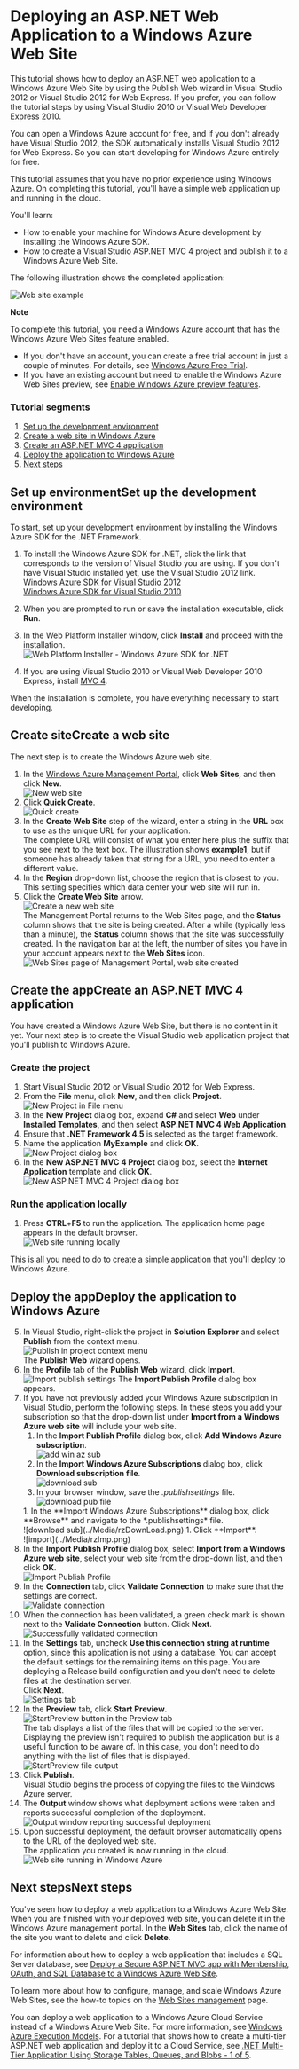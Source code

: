 <properties linkid="develop-net-tutorials-get-started" urlDisplayName="Get started with Windows Azure" pageTitle="Get started with Windows Azure for .NET" metaKeywords="" metaDescription="This tutorial shows you how to deploy an ASP.NET web site to Windows Azure. In less than 15 minutes you'll have an app up-and-running in the cloud." metaCanonical="" disqusComments="1" umbracoNaviHide="1" writer="tdykstra" editor="mollybos" manager="wpickett" />



<div chunk="../chunks/article-left-menu.md" />

# Deploying an ASP.NET Web Application to a Windows Azure Web Site

This tutorial shows how to deploy an ASP.NET web application to a Windows Azure Web Site by using the Publish Web wizard in Visual Studio 2012 or Visual Studio 2012 for Web Express. If you prefer, you can follow the tutorial steps by using Visual Studio 2010 or Visual Web Developer Express 2010.

You can open a Windows Azure account for free, and if you don't already have Visual Studio 2012, the SDK automatically installs Visual Studio 2012 for Web Express. So you can start developing for Windows Azure entirely for free.

This tutorial assumes that you have no prior experience using Windows Azure. On completing this tutorial, you'll have a simple web application up and running in the cloud.
 
You'll learn:

* How to enable your machine for Windows Azure development by installing the Windows Azure SDK.
* How to create a Visual Studio ASP.NET MVC 4 project and publish it to a Windows Azure Web Site.

The following illustration shows the completed application:

![Web site example][DeployedWebSite]

<div class="dev-callout"><strong>Note</strong> <p>To complete this tutorial, you need a Windows Azure account that has the Windows Azure Web Sites feature enabled.</p> <ul> <li>If you don't have an account, you can create a free trial account in just a couple of minutes. For details, see <a href="http://www.windowsazure.com/en-us/pricing/free-trial/?WT.mc_id=A261C142F" target="_blank">Windows Azure Free Trial</a>.</li> <li>If you have an existing account but need to enable the Windows Azure Web Sites preview, see <a href="../create-a-windows-azure-account/#enable" target="_blank">Enable Windows Azure preview features</a>.</li> </ul> </div>
 
### Tutorial segments

1. [Set up the development environment][]
2. [Create a web site in Windows Azure][]
3. [Create an ASP.NET MVC 4 application][]
4. [Deploy the application to Windows Azure][]
5. [Next steps][]

<h2><a name="setupdevenv"></a><span class="short-header">Set up environment</span>Set up the development environment</h2>

To start, set up your development environment by installing the Windows Azure SDK for the .NET Framework.

1. To install the Windows Azure SDK for .NET, click the link that corresponds to the version of Visual Studio you are using. If you don't have Visual Studio installed yet, use the Visual Studio 2012 link.<br/>
[Windows Azure SDK for Visual Studio 2012][]<br/>
[Windows Azure SDK for Visual Studio 2010][]

2. When you are prompted to run or save the installation executable, click **Run**.<br/>
3. In the Web Platform Installer window, click **Install** and proceed with the installation.<br/>
![Web Platform Installer - Windows Azure SDK for .NET][WebPIAzureSdk20NetVS12]<br/>
4. If you are using Visual Studio 2010 or Visual Web Developer 2010 Express, install [MVC 4][MVC4Install].

When the installation is complete, you have everything necessary to start developing.

<h2><a name="setupwindowsazure"></a><span class="short-header">Create site</span>Create a web site</h2>

The next step is to create the Windows Azure web site.

1. In the [Windows Azure Management Portal][PreviewPortal], click **Web Sites**, and then click **New**.<br/>
![New web site][WebSiteNew]
2. Click **Quick Create**.<br/>
![Quick create][ClickQuickCreate]<br/>
3. In the **Create Web Site** step of the wizard, enter a string in the **URL** box to use as the unique URL for your application.<br/>The complete URL will consist of what you enter here plus the suffix that you see next to the text box. The illustration shows **example1**, but if someone has already taken that string for a URL, you need to enter a different value.
4. In the **Region** drop-down list, choose the region that is closest to you.<br/>
This setting specifies which data center your web site will run in. 
5. Click the **Create Web Site** arrow.<br/>
![Create a new web site][CreateWebSite]<br/>
The Management Portal returns to the Web Sites page, and the **Status** column shows that the site is being created. After a while (typically less than a minute), the **Status** column shows that the site was successfully created. In the navigation bar at the left, the number of sites you have in your account appears next to the **Web Sites** icon.<br/>
![Web Sites page of Management Portal, web site created][WebSiteStatusRunning]<br/>

<h2><a name="createmvc4app"></a><span class="short-header">Create the app</span>Create an ASP.NET MVC 4 application</h2>

You have created a Windows Azure Web Site, but there is no content in it yet. Your next step is to create the Visual Studio web application project that you'll publish to Windows Azure.

### Create the project

1. Start Visual Studio 2012 or Visual Studio 2012 for Web Express.
2. From the **File** menu, click **New**, and then click **Project**.<br/>
![New Project in File menu][NewVSProject]
3. In the **New Project** dialog box, expand **C#** and select **Web** under **Installed Templates**, and then select **ASP.NET MVC 4 Web Application**. 
3. Ensure that **.NET Framework 4.5** is selected as the target framework.
4. Name the application **MyExample** and click **OK**.<br/>
![New Project dialog box][NewMVC4WebApp]
5. In the **New ASP.NET MVC 4 Project** dialog box, select the **Internet Application** template and click **OK**.<br/>
![New ASP.NET MVC 4 Project dialog box][InternetAppTemplate]

### Run the application locally

1. Press **CTRL**+**F5** to run the application.
The application home page appears in the default browser.<br/>
![Web site running locally][AppRunningLocally]

This is all you need to do to create a simple application that you'll deploy to Windows Azure.

<h2><a name="deploytowindowsazure"></a><span class="short-header">Deploy the app</span>Deploy the application to Windows Azure</h2>

5. In Visual Studio, right-click the project in **Solution Explorer** and select **Publish** from the context menu.<br/>
![Publish in project context menu][PublishVSSolution]<br/>
The **Publish Web** wizard opens.
6. In the **Profile** tab of the **Publish Web** wizard, click **Import**.<br/>
![Import publish settings][ImportPublishSettings]
The **Import Publish Profile** dialog box appears.
1. If you have not previously added your Windows Azure subscription in Visual Studio, perform the following steps. In these steps you add your subscription so that the drop-down list under **Import from a Windows Azure web site** will include your web site.
    1. In the **Import Publish Profile** dialog box, click **Add Windows Azure subscription**.<br/> 
    ![add win az sub](../Media/rzAddWAsub.png)
    1. In the **Import Windows Azure Subscriptions** dialog box, click **Download subscription file**.<br/>
    ![download sub](../Media/rzDownLoad.png)
    1. In your browser window, save the *.publishsettings* file.<br/>
    ![download pub file](../Media/rzDown2.png)
    <div chunk="../../shared/chunks/publishsettingsFileWarningChunk.md" />
    1. In the **Import Windows Azure Subscriptions** dialog box, click **Browse** and navigate to the *.publishsettings* file.<br/>
    ![download sub](../Media/rzDownLoad.png)
    1. Click **Import**.<br/>
    ![import](../Media/rzImp.png)
7. In the **Import Publish Profile** dialog box, select **Import from a Windows Azure web site**, select your web site from the drop-down list, and then click **OK**.<br/>
![Import Publish Profile][ImportPublishProfile]
8. In the **Connection** tab, click **Validate Connection** to make sure that the settings are correct.<br/>
![Validate connection][ValidateConnection]<br/>
9. When the connection has been validated, a green check mark is shown next to the **Validate Connection** button. Click **Next**.<br/>
![Successfully validated connection][ValidateConnectionSuccess]
10. In the **Settings** tab, uncheck **Use this connection string at runtime** option, since this application is not using a database. You can accept the default settings for the remaining items on this page.  You are deploying a Release build configuration and you don't need to delete files at the destination server.<br/>
Click **Next**.<br/>
![Settings tab][PublishWebSettingsTab]
11. In the **Preview** tab, click **Start Preview**.<br/>
![StartPreview button in the Preview tab][PublishWebStartPreview]<br/>The tab displays a list of the files that will be copied to the server. Displaying the preview isn't required to publish the application but is a useful function to be aware of. In this case, you don't need to do anything with the list of files that is displayed.<br/> 
![StartPreview file output][PublishWebStartPreviewOutput]<br/>
12. Click **Publish**.<br/>
Visual Studio begins the process of copying the files to the Windows Azure server.<br/>
13. The **Output** window shows what deployment actions were taken and reports successful completion of the deployment.<br/>
![Output window reporting successful deployment][PublishOutput]
14. Upon successful deployment, the default browser automatically opens to the URL of the deployed web site.<br/>
The application you created is now running in the cloud.<br/>
![Web site running in Windows Azure][DeployedWebSite]<br/>

<h2><a name="nextsteps"></a><span class="short-header">Next steps</span>Next steps</h2>

You've seen how to deploy a web application to a Windows Azure Web Site. When you are finished with your deployed web site, you can delete it in the Windows Azure management portal. In the **Web Sites** tab, click the name of the site you want to delete and click **Delete**.

For information about how to deploy a web application that includes a SQL Server database, see [Deploy a Secure ASP.NET MVC app with Membership, OAuth, and SQL Database to a Windows Azure Web Site][WebWithSQL].

To learn more about how to configure, manage, and scale Windows Azure Web Sites, see the how-to topics on the [Web Sites management][WebSitesManagement] page.

You can deploy a web application to a Windows Azure Cloud Service instead of a Windows Azure Web Site. For more information, see [Windows Azure Execution Models](http://www.windowsazure.com/en-us/develop/net/fundamentals/compute/). For a tutorial that shows how to create a multi-tier ASP.NET web application and deploy it to a Cloud Service, see [.NET Multi-Tier Application Using Storage Tables, Queues, and Blobs - 1 of 5](http://www.windowsazure.com/en-us/develop/net/tutorials/multi-tier-web-site/1-overview/).

[Set Up the development environment]: #setupdevenv
[Create a web site in Windows Azure]: #setupwindowsazure
[Create an ASP.NET MVC 4 application]: #createmvc4app
[Deploy the application to Windows Azure]: #deploytowindowsazure
[Next steps]: #nextsteps
[Windows Azure SDK for Visual Studio 2012]:  http://go.microsoft.com/fwlink/?LinkId=254364
[Windows Azure SDK for Visual Studio 2010]: http://go.microsoft.com/fwlink/?LinkID=254269
[PreviewPortal]: http://manage.windowsazure.com
[MVC4Install]: http://www.asp.net/mvc/mvc4
[windowsazure.com]: http://www.windowsazure.com
[WebSitesManagement]: http://www.windowsazure.com/en-us/manage/services/web-sites/
[WebWithSQL]: http://www.windowsazure.com/en-us/develop/net/tutorials/web-site-with-sql-database/

[AppRunningLocally]: ../Media/AppRunningLocally.png
[ClickQuickCreate]: ../Media/ClickQuickCreate.png
[ClickWebSite]: ../Media/ClickWebSite.png
[CreateWebsite]: ../Media/CreateWebsite.png
[CreateWebsite]: ../Media/CreateWebsite.png
[DeployedWebSite]: ../Media/DeployedWebSite.png
[DownloadPublishProfile]: ../Media/DownloadPublishProfile.png
[ImportPublishSettings]: ../Media/ImportPublishSettings.png
[ImportPublishProfile]: ../Media/ImportPublishProfile.png
[InternetAppTemplate]: ../Media/InternetAppTemplate.png
[NewMVC4WebApp]: ../Media/NewMVC4WebApp.png
[NewVSProject]: ../Media/NewVSProject.png
[PublishOutput]: ../Media/PublishOutput.png
[PublishVSSolution]: ../Media/PublishVSSolution.png
[PublishWebSettingsTab]: ../Media/PublishWebSettingsTab.png
[PublishWebStartPreview]: ../Media/PublishWebStartPreview.png
[PublishWebStartPreviewOutput]: ../Media/PublishWebStartPreviewOutput.png
[SavePublishSettings]: ../Media/SavePublishSettings.png
[ValidateConnection]: ../Media/ValidateConnection.png
[ValidateConnectionSuccess]: ../Media/ValidateConnectionSuccess.png
[WebPIAzureSdk20NetVS12]: ../Media/WebPIAzureSdk20NetVS12.png
[WebSiteNew]: ../Media/WebSiteNew.png
[WebSiteStatusRunning]: ../Media/WebSiteStatusRunning.png